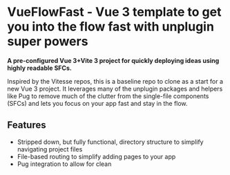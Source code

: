 # VueFlowFast - Vue 3 template to get you into the flow fast with unplugin super powers

**A pre-configured Vue 3+Vite 3 project for quickly deploying ideas using highly readable SFCs.**

Inspired by the Vitesse repos, this is a baseline repo to clone as a start for a new Vue 3 project. It leverages many of the unplugin packages and helpers like Pug to remove much of the clutter from the single-file components (SFCs) and lets you focus on your app fast and stay in the flow.


## Features

- Stripped down, but fully functional, directory structure to simplify navigating project files
- File-based routing to simplify adding pages to your app
- Pug integration to allow for clean <template lang="pug"> blocks
- Unplugin auto imports of components, functions, and composables for clean <script setup> blocks
- Tailwind CSS utility classes often eliminate the need for a <style> block
- UI toolkit (currently PrimeVue) provides a cohesive component library to build quickly


## How to Use

Assuming you have [git](https://git-scm.com) and [Node](https:/nodejs.org) v20 or later installed on your system, run:

```bash
git clone https://github.com/WayneBuckhanan/VueFlowFast <your-project-name>
cd <your-project-name>
npm install
npm run dev
```

**That's it.** You're hot-loading changes, getting into the coding flow, and ready to build your app that fast.

Add pages as Vue single-file components (SFCs) to create routes in your app that match the file structure in `src/pages/`.

Create nested routes that behave like layouts with `name/` and `name.vue` pairs in `src/pages/`.

Use component SFCs from `src/components/` in your template blocks without importing them.

Control page title and more in a simple route block in your SFC.

And when you want, you can dig into these files as well:

- `package.json` - update the project name and version fields (or run `npm init` to be prompted)
- `public/favicon.ico` - replace with your .ico file or a [favicon.io](https://favicon.io) package
- `src/index.css` - manage global font imports and global styles
- `src/main.js` - update DEFAULT_PAGE_TITLE, router settings, UI toolkit settings, etc
- `tailwind.config.js` - set breakpoints, add additional Tailwind plugins, etc
- `vite.config.js` - adjust build settings and un/plugin configs

But that's about it. Everything else has been simplified and consolidated. That's the power of the unplugins!

When you're ready to deploy, you can generate the bundled, tree-shaken files to `dist/`.

```bash
npm run build
```

Then you can transfer the file structure from `dist/` to any place that can host static files such as shared hosting accounts, appropriately configured Amazon S3 buckets, and Cloudflare Pages projects.


## Project Structure

```
/
├── public/         static file structure copied untouched into `dist/` on `npm run build`
├── src/
│   ├── components  your app components, auto imported to be used in other components including page SFCs
│   └── pages       file-based routes, SFCs get wrapped in any nesting routes and become the app's pages
└── dist/           ready to deploy file structure generated by `npm run build`
```

Each SFC in `src/pages/` defines a page in your app. Page SFCs have the usual Vue SFC tags (template, script, style) and an additional optional `<route>` tag to set meta fields for the router such as the page title. Route blocks currently default to YAML syntax, but can be specified with a `lang` or configured to default to JSON or JSON5.

The majority of the Vue configuration is in `src/main.js`. Much like our auto imports simplified our SFC, the file-based routing simplifies our Vue Router config. That means that the previously unweildy config that might have been in files like `src/router/index.js` is brief enough that we can consolidate it as a config block into the main.js. Keeping all the config together makes it faster to find and easier to see all the supporting packges and their configurations in one place. YMMV

The less Vue-centric configs are located in the root directory as `*.config.js` files. Some configs, like for Vite, have comments explaining most of the config choices made and lists many of the default values you might want to adjust. Other configs are auto generated and should be at defaults from the packages that generated them.


## Caveats and Notes

- Due to the auto import of components, you cannot have SFCs anywhere in `src/pages/` or `src/components` with the same name. This includes in subdirectories or with equivalent PascalCase and kebab-case names. E.g. `src/pages/blog/thing-one.vue` will conflict with `src/pages/product/thing-one.vue` and with `src/components/widgets/ThingOne.vue`.
- If you'd prefer the `src/views/` convention to house the page SFCs, you can symlink or rename `pages` and uncomment the appropriate lines in the `VueRouter` section of the `vite.config.js` in the project root.
- Tailwind CSS, PostCSS, and AutoPrefixer are indirectly included by way of the `vitawind` package. If you want a version of one of those that is more recent than what vitawind includes, you can use npm to install them directly.
- If you would prefer a different UI toolkit, simply remove the package/s and the config block in `src/main.js`. You'll want to make sure you are not using any of the previous components. The only files that should reference specific UI components are the index files and the SidebarContents component used there.
- Pug syntax is lovely -- until it isn't. There are a few of the Tailwind CSS utility class patterns that do not play nicely in pug's `tag.class` approach to adding classes. Instead, you'll have to wrap any class names with `!:/[]` characters in a class property. You can have both styles of class lists, just know you can only have a single parenthetical for properties per tag. E.g. `h2.text-2xl.font-bold(class="dark:bg-slate-100 w-1/2 h-[10vh] !flex-grow")`.

## Possible Add-Ons

Beyond the core functionality mentioned above, there are several additions or patterns I frequently find myself using with this template. Included below are some guides and snippets for reference.

### Setting page values

The unplugins we're using allow for a number of overrides on the page level via the `<route>` tag. This tag functions much like frontmatter blocks in Markdown-based site generators. The repo is already configured to allow for a non-default page title to be specified in the `meta` section of the `<route>` tag. 

The code snippet below shows how we're setting the `document.title` based on the route's `meta.title` in the page SFC's `<route>` tag. You can add other fields besides `title` to be used in your router config.

```js
// from src/main.js
router.beforeEach((to)=> {
  document.title = to?.meta?.title ? to.meta.title : 'Default App Title'
})
```

Any fields added to the `<route>` tag are available in the Vue Router and can be used to update the page. See the [unplugin-vue-router docs](https://uvr.esm.is/guide/extending-routes.html#sfc-route-custom-block) for more.

Route params can also be configured by naming our files with placeholders to allow the client-side router to choose which page SFC to use for matching paths. The SFC can then access any bracketed match as a named route param. For example, naming our SFC `src/pages/user/[userName].vue` would load that same file for any matching paths like `/user/Alice` or `/user/Bob` and fill the `userName` param with the appropriate value. See the `src/pages/[...default404].vue` page for an example with `useRouter()` accessing the matched path and including its value in the 404 page template.


### Adding Pinia stores

When you find yourself passing props down and emitting up through multiple layers of SFCs or use more than the occassional [provide/inject](https://vuejs.org/guide/components/provide-inject) pair in an app, you probably should be using a store for shared state across components.

Create a `src/stores` directory and include your store definitions there. There is already a commented stub in the `vite.config.js` file showing how to enable auto-import of a store's composable.

Add the following snippet to the `src/main.js` file between `createApp()` and `app.mount()`:

```js
// Pinia Config in src/main.js
import { createPinia } from 'pinia'
app.use(createPinia())
```

I have also found [pinia-plugin-persistedstate](https://github.com/prazdevs/pinia-plugin-persistedstate) and [pinia-shared-state](https://github.com/wobsoriano/pinia-shared-state) useful for persisting across time and sharing across browser tabs in the moment.


### Auth Gating

If you've got authentication in your app and want to gate pages as requiring a logged in user, you can add the snippet below to your `src/main.js` before `app.use(router)`. If you aren't using an auth solution that provides a promise-based `getCurrentUser()`, you'll want to adjust the code below.

For each page that should be auth-only, add a truthy `requiresAuth` value to the meta value in the route tag.

```js
// Add to src/main.js
router.beforeResolve(async (to, from, next) => {
  let redirectPath = null
  if (to.query.redirect && (to.query.redirect !== to.path)) {
    redirectPath = to.query.redirect
  }
  if (to.matched.some(record => record.meta.requiresAuth)) {
    try {
      const user = await getCurrentUser() // if this errors, we fall through to the catch block
      if(redirectPath) { next(redirectPath) } else { next() }
    } catch (error) {
      next({
        path: '/login',
        query: { redirect: to.fullPath }
      })
    }
  } else { // doesn't require auth
    if(redirectPath) { next(redirectPath) } else { next() }
  }
})
```

One use-case for this pattern is using the AWS Amplify libraries and components to interface with services like Cognito and API Gateway. You do not need to be using the Amplify layer of services on AWS to use the Amplify functions, components, and UI elements in your Vue project. You can include a manually drafted Amplify configuration block and initialization in the `src/main.js` file and then get access to the Authenticator component and API calling helper functions from Amplify libraries. Whether the benefits are worth the overhead is an exercise left to the reader.


### Additional Complementary Packages

This repo is for getting into flow fast with your Vue project. Once you've built something worth maintaining, we highly recommend adding the following support packages:

- Code quality: eslint, prettier
- Testing: vitest, @vue/test-utils, cypress

Additionally, you may find that you need or want to define more complex CSS than the Tailwind utility classes easily provide. Stylus can be added for Pug-like features in your CSS blocks with no additional config needed. Simply run `npm install stylus` and use it in your `<style lang="stylus">` tags.

Backend services can be added with a single config file via [SST](https://sst.dev). For example, Javascript or Typescript functions can be defined in files in an `api/` directory and deployed to Amazon AWS, Cloudflare, or other services supported by SST or the underlying Pulumi providers. See the `sst-examples` branch and [examples in the SST docs](https://sst.dev/docs) for more ideas on how to leverage this "infrastructure as code" (IaC) approach to complement this repo's quick front-end development with quick back-end services as well.


## TODO

- Branches/alt repos for more in-depth demos/starters?
  - Serverless resources on AWS via SST
  - more page examples
  - Pinia store example
  - Cloudflare Pages deploy via Wrangler
  - eslint, prettier, testing examples
  - Preline with and/or replacing primary UI toolkit
  - Example [Aider](https://aider.chat) preferences file for LLM-assisted pair programming
- Link all un/plugins, packages, and docs
- Thinking in Vue article?
- (What would you like to see?)


## License

[MIT License](LICENSE)

Copyright (C) 2024-2025 Wayne Buckhanan


